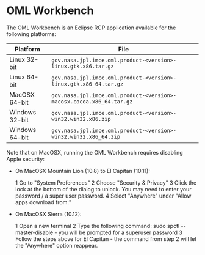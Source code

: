 # OML Workbench

The OML Workbench is an Eclipse RCP application available for the following platforms:

| Platform | File |
|----------|------|
| Linux 32-bit | `gov.nasa.jpl.imce.oml.product-<version>-linux.gtk.x86.tar.gz` |
| Linux 64-bit | `gov.nasa.jpl.imce.oml.product-<version>-linux.gtk.x86_64.tar.gz` |
| MacOSX 64-bit | `gov.nasa.jpl.imce.oml.product-<version>-macosx.cocoa.x86_64.tar.gz` |
| Windows 32-bit | `gov.nasa.jpl.imce.oml.product-<version>-win32.win32.x86.zip` |
| Windows 64-bit | `gov.nasa.jpl.imce.oml.product-<version>-win32.win32.x86_64.zip` |

Note that on MacOSX, running the OML Workbench requires disabling Apple security:
- On MacOSX Mountain Lion (10.8) to El Capitan (10.11):

	1 Go to "System Preferences"
	2 Choose "Security & Privacy"
	3 Click the lock at the bottom of the dialog to unlock. You may need to enter your password / a super user password.
	4 Select "Anywhere" under "Allow apps download from:"
	
- On MacOSX Sierra (10.12):

	1 Open a new terminal
	2 Type the following command: sudo spctl --master-disable - you will be prompted for a superuser password
	3 Follow the steps above for El Capitan - the command from step 2 will let the "Anywhere" option reappear.
